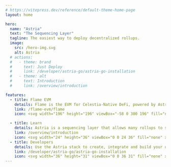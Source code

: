```yaml
---
# https://vitepress.dev/reference/default-theme-home-page
layout: home

hero:
  name: "Astria"
  text: "The Sequencing Layer"
  tagline: The easiest way to deploy decentralized rollups.
  image:
    src: /hero-img.svg
    alt: Astria
  # actions:
  #   - theme: brand
  #     text: Just Deploy
  #     link: /developer/astria-go/astria-go-installation
  #   - theme: alt
  #     text: Introduction
  #     link: /overview/introduction

features:
  - title: Flame EVM
    details: Flame is the EVM for Celestia-Native DeFi, powered by Astria.
    link: /flame-evm/flame
    icon: <svg width="196" height="196" viewBox="-58 0 300 196" fill="none" xmlns="http://www.w3.org/2000/svg"><path d="M186.485 162.553L169.906 133.459C161.191 133.887 127.047 131.435 116.669 116.052C113.471 111.31 111.772 105.926 111.72 100.532C111.601 88.254 120.953 74.7222 133.843 74.4682C142.664 74.2944 152.067 80.969 152.129 90.155C152.148 92.9897 151.184 95.7127 149.788 98.1452L162.413 120.313C171.286 112.953 176.421 101.777 176.466 90.155C176.556 67.1271 155.368 49.4711 133.523 49.8191C127.006 49.923 120.62 51.5138 114.781 54.4912C110.641 31.1499 98.9635 8.88515 93.8893 0L77.3166 29.094C81.066 35.0003 91.2816 55.8828 91.3474 72.6442C91.4058 87.5082 79.7997 100.344 64.6792 100.344C53.4083 100.344 42.3331 92.7478 42.1529 80.4268C42.0575 73.8975 45.1736 67.5856 51.4658 65.2701C53.0783 64.68 55.5098 64.4011 57.1991 64.4011L69.8238 42.2336C51.6618 35.2782 29.9689 43.6587 21.7758 61.8458C13.0386 81.2367 19.6188 104.938 37.1071 116.765C19.1139 132.097 5.83021 153.642 0.749634 162.585H33.895C41.6115 147.382 58.3203 124.882 76.8943 124.48C91.0157 124.175 103.255 134.835 104.594 149.225C105.087 154.387 103.558 159.44 100.294 163.448C96.893 167.619 91.5767 170.482 86.1725 170.475C80.8882 170.469 76.6535 167.019 74.1173 162.579H48.8616C51.8045 180.763 67.8792 195.119 86.1725 195.116C98.788 195.114 111.051 188.954 119.049 179.136C125.038 171.782 128.455 162.819 128.935 153.447C151.081 161.664 176.273 162.566 186.485 162.553Z" fill="white"/><path d="M186.485 162.553L169.906 133.459C161.191 133.887 127.047 131.435 116.669 116.052C113.471 111.31 111.772 105.926 111.72 100.532C111.601 88.254 120.953 74.7222 133.843 74.4682C142.664 74.2944 152.067 80.969 152.129 90.155C152.148 92.9897 151.184 95.7127 149.788 98.1452L162.413 120.313C171.286 112.953 176.421 101.777 176.466 90.155C176.556 67.1271 155.368 49.4711 133.523 49.8191C127.006 49.923 120.62 51.5138 114.781 54.4912C110.641 31.1499 98.9635 8.88515 93.8893 0L77.3166 29.094C81.066 35.0003 91.2816 55.8828 91.3474 72.6442C91.4058 87.5082 79.7997 100.344 64.6792 100.344C53.4083 100.344 42.3331 92.7478 42.1529 80.4268C42.0575 73.8975 45.1736 67.5856 51.4658 65.2701C53.0783 64.68 55.5098 64.4011 57.1991 64.4011L69.8238 42.2336C51.6618 35.2782 29.9689 43.6587 21.7758 61.8458C13.0386 81.2367 19.6188 104.938 37.1071 116.765C19.1139 132.097 5.83021 153.642 0.749634 162.585H33.895C41.6115 147.382 58.3203 124.882 76.8943 124.48C91.0157 124.175 103.255 134.835 104.594 149.225C105.087 154.387 103.558 159.44 100.294 163.448C96.893 167.619 91.5767 170.482 86.1725 170.475C80.8882 170.469 76.6535 167.019 74.1173 162.579H48.8616C51.8045 180.763 67.8792 195.119 86.1725 195.116C98.788 195.114 111.051 188.954 119.049 179.136C125.038 171.782 128.455 162.819 128.935 153.447C151.081 161.664 176.273 162.566 186.485 162.553Z" fill="url(#paint0_linear_133_15)"/><defs><linearGradient id="paint0_linear_133_15" x1="147.373" y1="1.28041e-07" x2="148.961" y2="195.113" gradientUnits="userSpaceOnUse"><stop stop-color="#B99985"/><stop offset="0.259829" stop-color="#D29A50"/>=<stop offset="0.476861" stop-color="#D06E18"/><stop offset="0.766321" stop-color="#CB513F"/><stop offset="0.995979" stop-color="#A42121"/></linearGradient></defs></svg>

  - title: Learn
    details: Astria is a sequencing layer that allows many rollups to share a single decentralized network of sequencers.
    link: /overview/introduction
    icon: <svg width="24" height="36" viewBox="0 0 24 36" fill="none" xmlns="http://www.w3.org/2000/svg"><path d="M4.65 19.5C3.16055 18.0401 2.13963 16.1696 1.71741 14.1272C1.29519 12.0847 1.4908 9.96276 2.2793 8.03191C3.0678 6.10105 4.41346 4.44876 6.14471 3.28571C7.87596 2.12265 9.91436 1.50153 12 1.50153C14.0857 1.50153 16.124 2.12265 17.8553 3.28571C19.5865 4.44876 20.9322 6.10105 21.7207 8.03191C22.5092 9.96276 22.7048 12.0847 22.2826 14.1272C21.8604 16.1696 20.8395 18.0401 19.35 19.5M12 24V30M12 24C13.2426 24 14.25 22.9927 14.25 21.75M12 24C10.7574 24 9.75 22.9927 9.75 21.75M12 30C10.7574 30 9.75 31.0074 9.75 32.25C9.75 33.4927 10.7574 34.5 12 34.5C13.2426 34.5 14.25 33.4927 14.25 32.25C14.25 31.0074 13.2426 30 12 30ZM3.75 27.75V24.75L9.75 21.75M3.75 27.75C2.50736 27.75 1.5 28.7574 1.5 30C1.5 31.2427 2.50736 32.25 3.75 32.25C4.99264 32.25 6 31.2427 6 30C6 28.7574 4.99264 27.75 3.75 27.75ZM9.75 21.75C9.75 20.5074 10.7574 19.5 12 19.5C13.2426 19.5 14.25 20.5074 14.25 21.75M20.25 27.75V24.75L14.25 21.75M20.25 27.75C19.0074 27.75 18 28.7574 18 30C18 31.2427 19.0074 32.25 20.25 32.25C21.4926 32.25 22.5 31.2427 22.5 30C22.5 28.7574 21.4926 27.75 20.25 27.75ZM16.5 12C16.5 14.4853 14.4853 16.5 12 16.5C9.51472 16.5 7.5 14.4853 7.5 12C7.5 9.51474 9.51472 7.50003 12 7.50003C14.4853 7.50003 16.5 9.51474 16.5 12Z" stroke="url(#paint0_linear_3416_225)" stroke-width="1.5" stroke-miterlimit="10"/><defs><linearGradient id="paint0_linear_3416_225" x1="1.5" y1="34.5001" x2="24.8752" y2="32.7217" gradientUnits="userSpaceOnUse"><stop stop-color="#EA9B57"/><stop offset="1" stop-color="#CB513F"/></linearGradient></defs></svg>
  - title: Developers
    details: Use the Astria stack to create, integrate and build your own modular rollups.
    link: /developer/astria-go/astria-go-installation
    icon: <svg width="36" height="31" viewBox="0 0 36 31" fill="none" xmlns="http://www.w3.org/2000/svg"><path d="M17.25 11.9993V12.7493H18.75V11.9993H17.25ZM23.25 8.25002V9.00002H24.75V8.25002H23.25ZM24 5.62502H24.75V5.20938L24.3976 4.98905L24 5.62502ZM18 1.87427L18.3976 1.2383L17.9974 0.98817L17.5987 1.24063L18 1.87427ZM12 5.67377L11.5987 5.04013L11.25 5.26097V5.67377H12ZM11.25 8.25002V9.00002H12.75V8.25002H11.25ZM7.5 22.6875L7.1025 23.3235L8.25 24.0407V22.6875H7.5ZM1.5 18.9375H0.75V19.3532L1.1025 19.5735L1.5 18.9375ZM1.5 12.2363L1.09875 11.6026L0.75 11.8235V12.2363H1.5ZM7.5 8.43677L7.89756 7.8008L7.49742 7.55067L7.09875 7.80313L7.5 8.43677ZM13.5 12.1875L13.8975 12.8235L14.915 12.1876L13.8976 11.5516L13.5 12.1875ZM28.5 22.6875H27.75V24.0407L28.8975 23.3235L28.5 22.6875ZM34.5 18.9375L34.8975 19.5735L35.25 19.3532V18.9375H34.5ZM34.5 12.1875H35.25V11.7719L34.8976 11.5516L34.5 12.1875ZM28.5 8.43677L28.8976 7.8008L28.4974 7.55067L28.0987 7.80313L28.5 8.43677ZM22.5 12.2363L22.0987 11.6026L21.085 12.2446L22.1062 12.8746L22.5 12.2363ZM18 29.25L17.6025 29.886L18 30.1345L18.3975 29.886L18 29.25ZM24 18.75H24.75V18.3344L24.3976 18.1141L24 18.75ZM18 14.9993L18.3976 14.3633L17.9974 14.1132L17.5987 14.3656L18 14.9993ZM12 18.7988L11.5987 18.1651L11.25 18.386V18.7988H12ZM12 25.5H11.25V25.9157L11.6025 26.136L12 25.5ZM24 25.5L24.3975 26.136L24.75 25.9157V25.5H24ZM17.25 9.37502V11.9993H18.75V9.37502H17.25ZM24.75 8.25002V5.62502H23.25V8.25002H24.75ZM24.3976 4.98905L18.3976 1.2383L17.6024 2.51023L23.6024 6.26098L24.3976 4.98905ZM17.5987 1.24063L11.5987 5.04013L12.4013 6.30741L18.4013 2.50791L17.5987 1.24063ZM11.25 5.67377V8.25002H12.75V5.67377H11.25ZM11.6025 6.26102L17.6025 10.011L18.3975 8.73902L12.3975 4.98902L11.6025 6.26102ZM18.3975 10.011L24.3975 6.26102L23.6025 4.98902L17.6025 8.73902L18.3975 10.011ZM6.75 15.9375V22.6875H8.25V15.9375H6.75ZM7.8975 22.0515L1.8975 18.3015L1.1025 19.5735L7.1025 23.3235L7.8975 22.0515ZM2.25 18.9375V12.2363H0.75V18.9375H2.25ZM1.90125 12.8699L7.90125 9.07041L7.09875 7.80313L1.09875 11.6026L1.90125 12.8699ZM7.10244 9.07273L13.1024 12.8235L13.8976 11.5516L7.89756 7.8008L7.10244 9.07273ZM13.1025 11.5515L7.1025 15.3015L7.8975 16.5735L13.8975 12.8235L13.1025 11.5515ZM7.89376 15.2992L1.89376 11.5979L1.10624 12.8746L7.10624 16.5758L7.89376 15.2992ZM27.75 15.9375V22.6875H29.25V15.9375H27.75ZM28.8975 23.3235L34.8975 19.5735L34.1025 18.3015L28.1025 22.0515L28.8975 23.3235ZM35.25 18.9375V12.1875H33.75V18.9375H35.25ZM34.8976 11.5516L28.8976 7.8008L28.1024 9.07273L34.1024 12.8235L34.8976 11.5516ZM28.0987 7.80313L22.0987 11.6026L22.9013 12.8699L28.9013 9.07041L28.0987 7.80313ZM22.1062 12.8746L28.1062 16.5758L28.8938 15.2992L22.8938 11.5979L22.1062 12.8746ZM28.8975 16.5735L34.8975 12.8235L34.1025 11.5515L28.1025 15.3015L28.8975 16.5735ZM17.25 22.5V29.25H18.75V22.5H17.25ZM24.3976 18.1141L18.3976 14.3633L17.6024 15.6352L23.6024 19.386L24.3976 18.1141ZM17.5987 14.3656L11.5987 18.1651L12.4013 19.4324L18.4013 15.6329L17.5987 14.3656ZM11.25 18.7988V25.5H12.75V18.7988H11.25ZM11.6025 26.136L17.6025 29.886L18.3975 28.614L12.3975 24.864L11.6025 26.136ZM18.3975 29.886L24.3975 26.136L23.6025 24.864L17.6025 28.614L18.3975 29.886ZM24.75 25.5V18.75H23.25V25.5H24.75ZM11.6025 19.386L17.6025 23.136L18.3975 21.864L12.3975 18.114L11.6025 19.386ZM18.3975 23.136L24.3975 19.386L23.6025 18.114L17.6025 21.864L18.3975 23.136Z" fill="url(#paint0_linear_3416_238)"/><defs><linearGradient id="paint0_linear_3416_238" x1="1.50001" y1="29.25" x2="37.6934" y2="24.0344" gradientUnits="userSpaceOnUse"><stop stop-color="#EA9B57"/><stop offset="1" stop-color="#CB513F"/></linearGradient></defs></svg>
---
```

